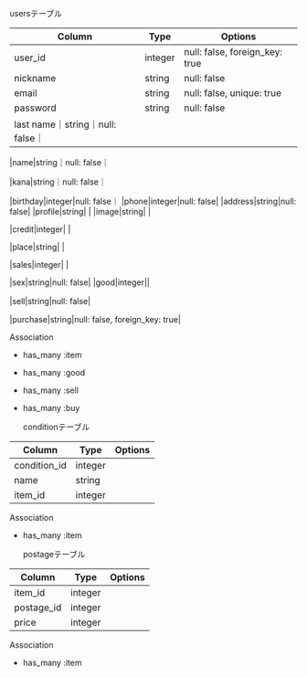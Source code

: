   usersテーブル

|Column|Type|Options|
|------|----|-------|
|user_id|integer|null: false, foreign_key: true|
|nickname|string|null: false|
|email|string|null: false, unique: true|
|password|string|null: false|
|last name｜string｜null: false｜
<!-- 苗字 -->
|name|string｜null: false｜
<!-- 下の名前 -->
|kana|string｜null: false｜
<!-- カタカナ -->
|birthday|integer|null: false｜
|phone|integer|null: false|
|address|string|null: false|
|profile|string| |
|image|string| |
<!-- 写真 -->
|credit|integer| |
<!-- クレジットカード -->
|place|string| |
<!-- 発送元 -->
|sales|integer| |
<!-- 売り上げ -->
|sex|string|null: false|
|good|integer||
<!-- いいね -->
|sell|string|null: false|　
<!-- 出品 -->
|purchase|string|null: false, foreign_key: true|
<!-- 購入者 -->

  Association
- has_many :item
- has_many :good
- has_many :sell
- has_many :buy

  conditionテーブル

|Column|Type|Options|
|------|----|-------|
|condition_id|integer| |
|name|string| |
|item_id|integer| |

  Association
- has_many :item

  postageテーブル

|Column|Type|Options|
|------|----|-------|
|item_id|integer| |
|postage_id|integer| |
|price|integer| |

  Association
- has_many :item